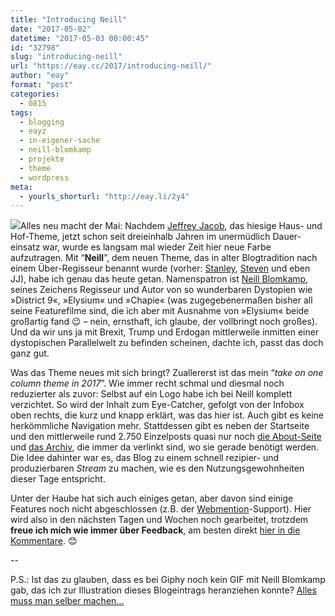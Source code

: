 ```yaml
---
title: "Introducing Neill"
date: "2017-05-02"
datetime: "2017-05-03 00:00:45"
id: "32798"
slug: "introducing-neill"
url: "https://eay.cc/2017/introducing-neill/"
author: "eay"
format: "post"
categories:
  - 0815
tags:
  - blogging
  - eayz
  - in-eigener-sache
  - neill-blomkamp
  - projekte
  - theme
  - wordpress
meta:
  - yourls_shorturl: "http://eay.li/2y4"
---
```


![](https://media.giphy.com/media/l0Iy5dMAZBy15REbK/giphy.gif)Alles neu macht der Mai: Nachdem [Jeffrey Jacob](https://eay.cc/2013/introducing-jeffrey-jacob/), das hiesige Haus- und Hof-Theme, jetzt schon seit dreieinhalb Jahren im unermüdlich Dauer­einsatz war, wurde es langsam mal wieder Zeit hier neue Farbe aufzutragen. Mit “**Neill**”, dem neuen Theme, das in alter Blogtradition nach einem Über-Regisseur benannt wurde (vorher: [Stanley](https://eay.cc/2008/introducing-stanley/), [Steven](https://eay.cc/2010/introducing-steven/) und eben JJ), habe ich genau das heute getan. Namenspatron ist [Neill Blomkamp](https://en.wikipedia.org/wiki/Neill_Blomkamp), seines Zeichens Regisseur und Autor von so wunderbaren Dystopien wie »District 9«, »Elysium« und »Chapie« (was zugegebenermaßen bisher all seine Feature­filme sind, die ich aber mit Ausnahme von »Elysium« beide großartig fand 😉 – nein, ernsthaft, ich glaube, der vollbringt noch großes). Und da wir uns ja mit Brexit, Trump und Erdogan mittlerweile inmitten einer dystopischen Parallelwelt zu befinden scheinen, dachte ich, passt das doch ganz gut.

Was das Theme neues mit sich bringt? Zuallererst ist das mein “_take on one column theme in 2017_”. Wie immer recht schmal und diesmal noch reduzierter als zuvor: Selbst auf ein Logo habe ich bei Neill komplett verzichtet. So wird der Inhalt zum Eye-Catcher, gefolgt von der Infobox oben rechts, die kurz und knapp erklärt, was das hier ist. Auch gibt es keine herkömmliche Navigation mehr. Stattdessen gibt es neben der Startseite und den mittlerweile rund 2.750 Einzelposts quasi nur noch [die About-Seite](//eay.cc/about/) und [das Archiv](//eay.cc/archive/), die immer da verlinkt sind, wo sie gerade benötigt werden. Die Idee dahinter war es, das Blog zu einem schnell rezipier- und produzierbaren _Stream_ zu machen, wie es den Nutzungs­gewohnheiten dieser Tage entspricht.

Unter der Haube hat sich auch einiges getan, aber davon sind einige Features noch nicht abgeschlossen (z.B. der [Webmention](https://indieweb.org/Webmention)\-Support). Hier wird also in den nächsten Tagen und Wochen noch gearbeitet, trotzdem **freue ich mich wie immer über Feedback**, am besten direkt [hier in die Kommentare](https://eay.cc/2017/introducing-neill/#comments). 😊

\--

P.S.: Ist das zu glauben, dass es bei Giphy noch kein GIF mit Neill Blomkamp gab, das ich zur Illustration dieses Blogeintrags heranziehen konnte? [Alles muss man selber machen...](https://giphy.com/gifs/neill-blomkamp-l0Iy5dMAZBy15REbK/)
